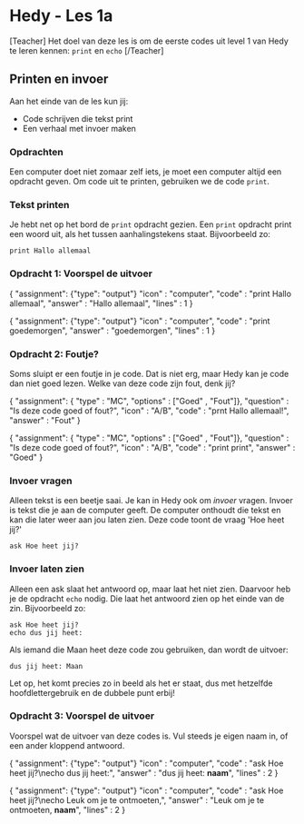 # Hedy - Les 1a

[Teacher] Het doel van deze les is om de eerste codes uit level 1 van Hedy te leren kennen: `print` en `echo` [/Teacher]

## Printen en invoer

Aan het einde van de les kun jij:

* Code schrijven die tekst print
* Een verhaal met invoer maken

### Opdrachten
Een computer doet niet zomaar zelf iets, je moet een computer altijd een opdracht geven. Om code uit te printen, gebruiken we de code `print`.

### Tekst printen

Je hebt net op het bord de `print` opdracht gezien. 
Een `print` opdracht print een woord uit, als het tussen aanhalingstekens staat. Bijvoorbeeld zo:

```hedy
print Hallo allemaal
```

### Opdracht 1: Voorspel de uitvoer

{
    "assignment": {"type": "output"}
    "icon"      : "computer",
    "code"      : "print Hallo allemaal",
    "answer"    : "Hallo allemaal",
    "lines"     : 1
}

{
    "assignment": {"type": "output"}
    "icon"      : "computer",
    "code"      : "print goedemorgen",
    "answer"    : "goedemorgen",
    "lines"     : 1
}



### Opdracht 2: Foutje?
Soms sluipt er een foutje in je code. Dat is niet erg, maar Hedy kan je code dan niet goed lezen.
Welke van deze code zijn fout, denk jij?

{
    "assignment": { "type"      : "MC",
                    "options"   : ["Goed" , "Fout"]},
    "question"  : "Is deze code goed of fout?",
    "icon"      : "A/B",
    "code"      : "prnt Hallo allemaal!",
    "answer"    : "Fout"
}

{
    "assignment": { "type"      : "MC",
                    "options"   : ["Goed" , "Fout"]},
    "question"  : "Is deze code goed of fout?",
    "icon"      : "A/B",
    "code"      : "print print",
    "answer"    : "Goed"
}



### Invoer vragen

Alleen tekst is een beetje saai. Je kan in Hedy ook om _invoer_ vragen. Invoer is tekst die je aan de computer geeft.
De computer onthoudt die tekst en kan die later weer aan jou laten zien.
Deze code toont de vraag 'Hoe heet jij?'

```hedy
ask Hoe heet jij?
```

### Invoer laten zien

Alleen een ask slaat het antwoord op, maar laat het niet zien. Daarvoor heb je de opdracht `echo` nodig. Die laat het antwoord zien op het einde van de zin.
Bijvoorbeeld zo:

```hedy
ask Hoe heet jij?
echo dus jij heet: 
```

Als iemand die Maan heet deze code zou gebruiken, dan wordt de uitvoer:

```
dus jij heet: Maan
```

Let op, het komt precies zo in beeld als het er staat, dus met hetzelfde hoofdlettergebruik en de dubbele punt erbij!


### Opdracht 3: Voorspel de uitvoer

Voorspel wat de uitvoer van deze codes is. Vul steeds je eigen naam in, of een ander kloppend antwoord.

{
    "assignment": {"type": "output"}
    "icon"      : "computer",
    "code"      : "ask Hoe heet jij?\necho dus jij heet:",
    "answer"    : "dus jij heet: **naam**",
    "lines"     : 2
}

{
    "assignment": {"type": "output"}
    "icon"      : "computer",
    "code"      : "ask Hoe heet jij?\necho Leuk om je te ontmoeten,",
    "answer"    : "Leuk om je te ontmoeten, **naam**",
    "lines"     : 2
}
